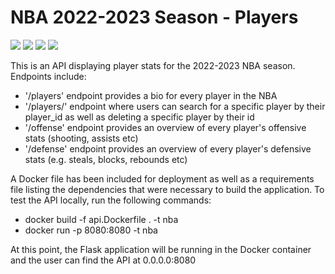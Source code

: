 # NBA 2022-2023 Season - Players

<p align="left">
<img src = "https://img.shields.io/badge/python-3670A0?style=for-the-badge&logo=python&logoColor=ffdd54")>
<img src = "https://img.shields.io/badge/Pandas-2C2D72?style=for-the-badge&logo=pandas&logoColor=white">  
<img src = "https://img.shields.io/badge/Flask-000000?style=for-the-badge&logo=flask&logoColor=white">
<img src = "https://img.shields.io/badge/docker-%230db7ed.svg?style=for-the-badge&logo=docker&logoColor=white">
</p>
<p align="center">

This is an API displaying player stats for the 2022-2023 NBA season.  
Endpoints include:  
- '/players' endpoint provides a bio for every player in the NBA 
- '/players/<id>' endpoint where users can search for a specific player by their player_id as well as deleting a specific player by their id 
- '/offense' endpoint provides an overview of every player's offensive stats (shooting, assists etc) 
- '/defense' endpoint provides an overview of every player's defensive stats (e.g. steals, blocks, rebounds etc)

A Docker file has been included for deployment as well as a requirements file listing the dependencies that were necessary to build the application.
To test the API locally, run the following commands:  
- docker build -f api.Dockerfile . -t nba
- docker run -p 8080:8080 -t nba

At this point, the Flask application will be running in the Docker container and the user can find the API at 0.0.0.0:8080

